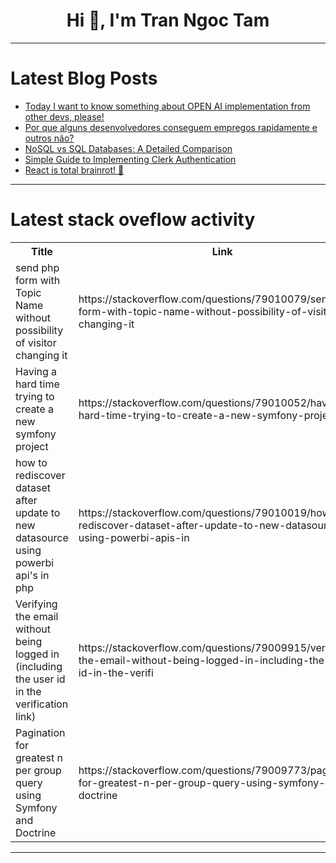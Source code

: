 <h1 align="center">Hi 👋, I'm Tran Ngoc Tam</h1>

---

# Latest Blog Posts 
<!-- BLOG-POST-LIST:START -->
- [Today I want to know something about OPEN AI implementation from other devs, please!](https://dev.to/saanchitapaul/today-i-want-to-know-something-from-other-devs-please-2641)
- [Por que alguns desenvolvedores conseguem empregos rapidamente e outros não?](https://dev.to/andressasantos/por-que-alguns-desenvolvedores-conseguem-empregos-rapidamente-e-outros-nao-4ic2)
- [NoSQL vs SQL Databases: A Detailed Comparison](https://dev.to/yashrajxdev/nosql-vs-sql-databases-a-detailed-comparison-1cco)
- [Simple Guide to Implementing Clerk Authentication](https://dev.to/abhay1kumar/simple-guide-to-implementing-clerk-authentication-ag9)
- [React is total brainrot! 🤬](https://dev.to/sein_digital/react-is-total-brainrot-2n0j)
<!-- BLOG-POST-LIST:END -->

---

# Latest stack oveflow activity
<table>
  <tr><th>Title</th><th>Link</th></tr>
  <!-- STACKOVERFLOW:START --><tr><td>send php form with Topic Name without possibility of visitor changing it</td><td>https://stackoverflow.com/questions/79010079/send-php-form-with-topic-name-without-possibility-of-visitor-changing-it</td></tr><tr><td>Having a hard time trying to create a new symfony project</td><td>https://stackoverflow.com/questions/79010052/having-a-hard-time-trying-to-create-a-new-symfony-project</td></tr><tr><td>how to rediscover dataset after update to new datasource using powerbi api&#39;s in php</td><td>https://stackoverflow.com/questions/79010019/how-to-rediscover-dataset-after-update-to-new-datasource-using-powerbi-apis-in</td></tr><tr><td>Verifying the email without being logged in &lpar;including the user id in the verification link&rpar;</td><td>https://stackoverflow.com/questions/79009915/verifying-the-email-without-being-logged-in-including-the-user-id-in-the-verifi</td></tr><tr><td>Pagination for greatest n per group query using Symfony and Doctrine</td><td>https://stackoverflow.com/questions/79009773/pagination-for-greatest-n-per-group-query-using-symfony-and-doctrine</td></tr><!-- STACKOVERFLOW:END -->
</table>

---


